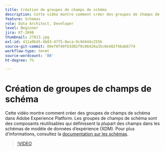 ```yaml
---
title: Création de groupes de champs de schéma
description: Cette vidéo montre comment créer des groupes de champs de schéma dans Adobe Experience Platform. Les groupes de champs de schéma sont des composants réutilisables qui définissent la plupart des champs dans les schémas de modèle de données d’expérience (XDM).
feature: Schemas
role: Data Architect, Developer
level: Beginner
jira: KT-2698
thumbnail: 27013.jpg
exl-id: 411a96d5-4b03-4775-8eca-9c9d444c255b
source-git-commit: 00ef0f40fb3d82f0c06428a35c0e402f46ab6774
workflow-type: tm+mt
source-wordcount: '80'
ht-degree: 7%

---
```


# Création de groupes de champs de schéma

Cette vidéo montre comment créer des groupes de champs de schéma dans Adobe Experience Platform. Les groupes de champs de schéma sont des composants réutilisables qui définissent la plupart des champs dans les schémas de modèle de données d’expérience (XDM). Pour plus d’informations, consultez la [documentation sur les schémas](https://experienceleague.adobe.com/docs/experience-platform/xdm/home.html?lang=fr).

>[!VIDEO](https://video.tv.adobe.com/v/27013?learn=on)
